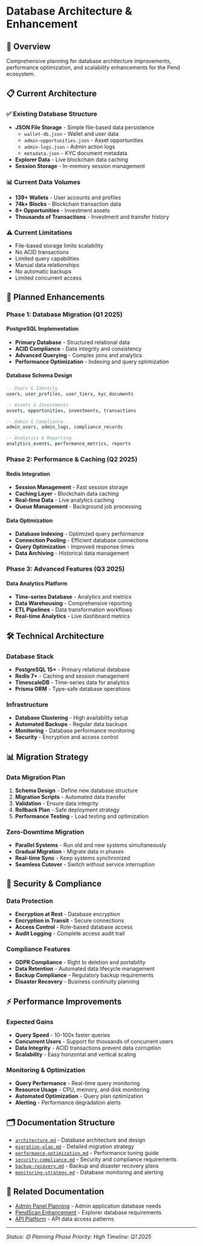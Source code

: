 # Database Architecture & Enhancement

## 🎯 **Overview**

Comprehensive planning for database architecture improvements, performance optimization, and scalability enhancements for the Pend ecosystem.

## 📋 **Current Architecture**

### ✅ **Existing Database Structure**
- **JSON File Storage** - Simple file-based data persistence
  - `wallet-db.json` - Wallet and user data
  - `admin-opportunities.json` - Asset opportunities
  - `admin-logs.json` - Admin action logs
  - `metadata.json` - KYC document metadata
- **Explorer Data** - Live blockchain data caching
- **Session Storage** - In-memory session management

### 📊 **Current Data Volumes**
- **139+ Wallets** - User accounts and profiles
- **74k+ Blocks** - Blockchain transaction data
- **8+ Opportunities** - Investment assets
- **Thousands of Transactions** - Investment and transfer history

### ⚠️ **Current Limitations**
- File-based storage limits scalability
- No ACID transactions
- Limited query capabilities  
- Manual data relationships
- No automatic backups
- Limited concurrent access

## 🚀 **Planned Enhancements**

### **Phase 1: Database Migration (Q1 2025)**

#### **PostgreSQL Implementation**
- **Primary Database** - Structured relational data
- **ACID Compliance** - Data integrity and consistency
- **Advanced Querying** - Complex joins and analytics
- **Performance Optimization** - Indexing and query optimization

#### **Database Schema Design**
```sql
-- Users & Identity
users, user_profiles, user_tiers, kyc_documents

-- Assets & Investments  
assets, opportunities, investments, transactions

-- Admin & Compliance
admin_users, admin_logs, compliance_records

-- Analytics & Reporting
analytics_events, performance_metrics, reports
```

### **Phase 2: Performance & Caching (Q2 2025)**

#### **Redis Integration**
- **Session Management** - Fast session storage
- **Caching Layer** - Blockchain data caching
- **Real-time Data** - Live analytics caching
- **Queue Management** - Background job processing

#### **Data Optimization**
- **Database Indexing** - Optimized query performance
- **Connection Pooling** - Efficient database connections
- **Query Optimization** - Improved response times
- **Data Archiving** - Historical data management

### **Phase 3: Advanced Features (Q3 2025)**

#### **Data Analytics Platform**
- **Time-series Database** - Analytics and metrics
- **Data Warehousing** - Comprehensive reporting
- **ETL Pipelines** - Data transformation workflows
- **Real-time Analytics** - Live dashboard metrics

## 🛠️ **Technical Architecture**

### **Database Stack**
- **PostgreSQL 15+** - Primary relational database
- **Redis 7+** - Caching and session management
- **TimescaleDB** - Time-series data for analytics
- **Prisma ORM** - Type-safe database operations

### **Infrastructure**
- **Database Clustering** - High availability setup
- **Automated Backups** - Regular data backups
- **Monitoring** - Database performance monitoring
- **Security** - Encryption and access control

## 📊 **Migration Strategy**

### **Data Migration Plan**
1. **Schema Design** - Define new database structure
2. **Migration Scripts** - Automated data transfer
3. **Validation** - Ensure data integrity
4. **Rollback Plan** - Safe deployment strategy
5. **Performance Testing** - Load testing and optimization

### **Zero-Downtime Migration**
- **Parallel Systems** - Run old and new systems simultaneously
- **Gradual Migration** - Migrate data in phases
- **Real-time Sync** - Keep systems synchronized
- **Seamless Cutover** - Switch without service interruption

## 🔐 **Security & Compliance**

### **Data Protection**
- **Encryption at Rest** - Database encryption
- **Encryption in Transit** - Secure connections
- **Access Control** - Role-based database access
- **Audit Logging** - Complete access audit trail

### **Compliance Features**
- **GDPR Compliance** - Right to deletion and portability
- **Data Retention** - Automated data lifecycle management
- **Backup Compliance** - Regulatory backup requirements
- **Disaster Recovery** - Business continuity planning

## ⚡ **Performance Improvements**

### **Expected Gains**
- **Query Speed** - 10-100x faster queries
- **Concurrent Users** - Support for thousands of concurrent users
- **Data Integrity** - ACID transactions prevent data corruption
- **Scalability** - Easy horizontal and vertical scaling

### **Monitoring & Optimization**
- **Query Performance** - Real-time query monitoring
- **Resource Usage** - CPU, memory, and disk monitoring
- **Automated Optimization** - Query plan optimization
- **Alerting** - Performance degradation alerts

## 🗂️ **Documentation Structure**

- [`architecture.md`](./architecture.md) - Database architecture and design
- [`migration-plan.md`](./migration-plan.md) - Detailed migration strategy
- [`performance-optimization.md`](./performance-optimization.md) - Performance tuning guide
- [`security-compliance.md`](./security-compliance.md) - Security and compliance requirements
- [`backup-recovery.md`](./backup-recovery.md) - Backup and disaster recovery plans
- [`monitoring-strategy.md`](./monitoring-strategy.md) - Database monitoring and alerting

## 🔗 **Related Documentation**

- [Admin Panel Planning](../admin-panel/) - Admin application database needs
- [PendScan Enhancement](../pendscan/) - Explorer database requirements
- [API Platform](../api-platform/) - API data access patterns

---

*Status: 🟡 Planning Phase*
*Priority: High*
*Timeline: Q1 2025* 
